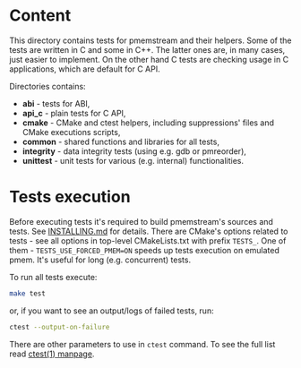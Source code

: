 # Content

This directory contains tests for pmemstream and their helpers. Some of the tests are written
in C and some in C++. The latter ones are, in many cases, just easier to implement. On the other
hand C tests are checking usage in C applications, which are default for C API.

Directories contains:
- **abi** - tests for ABI,
- **api_c** - plain tests for C API,
- **cmake** - CMake and ctest helpers, including suppressions' files and CMake executions scripts,
- **common** - shared functions and libraries for all tests,
- **integrity** - data integrity tests (using e.g. gdb or pmreorder),
- **unittest** - unit tests for various (e.g. internal) functionalities.

# Tests execution

Before executing tests it's required to build pmemstream's sources and tests.
See [INSTALLING.md](../INSTALLING.md) for details. There are CMake's options related
to tests - see all options in top-level CMakeLists.txt with prefix `TESTS_`.
One of them - `TESTS_USE_FORCED_PMEM=ON` speeds up tests execution on emulated pmem.
It's useful for long (e.g. concurrent) tests.

To run all tests execute:

```sh
make test
```

or, if you want to see an output/logs of failed tests, run:

```sh
ctest --output-on-failure
```

There are other parameters to use in `ctest` command. To see the full list read
[ctest(1) manpage](https://cmake.org/cmake/help/latest/manual/ctest.1.html).
